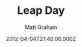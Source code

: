 ---
title: Leap Day
github: https://github.com/mattgraham/leapday
demo: https://madebygraham.com/leapday/
author: Matt Graham
ssg:
  - Jekyll
cms:
  - No Cms
date: 2012-04-04T21:48:06.000Z
description: 'GitHub Pages Theme: Leap Day'
stale: true
disabled: false
disabled_reason: 
---